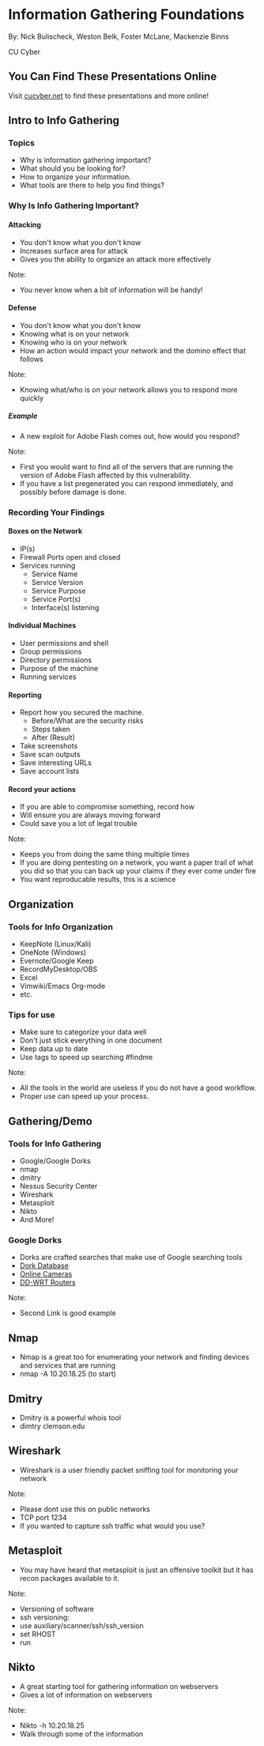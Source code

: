 # Information Gathering Foundations

By: Nick Bulischeck, Weston Belk, Foster McLane, Mackenzie Binns

CU Cyber


## You Can Find These Presentations Online

Visit [cucyber.net](https://cucyber.net/) to find these presentations and more online!



## Intro to Info Gathering


### Topics

* Why is information gathering important?
* What should you be looking for?
* How to organize your information.
* What tools are there to help you find things?


### Why Is Info Gathering Important?


#### Attacking

* You don't know what you don't know
* Increases surface area for attack
* Gives you the ability to organize an attack more effectively

Note:
* You never know when a bit of information will be handy!


#### Defense

* You don't know what you don't know
* Knowing what is on your network
* Knowing who is on your network
* How an action would impact your network and the domino effect that follows

Note:
* Knowing what/who is on your network allows you to respond more quickly


##### Example

* A new exploit for Adobe Flash comes out, how would you respond?

Note:
* First you would want to find all of the servers that are running the version of Adobe Flash affected by this vulnerability.
* If you have a list pregenerated you can respond immediately, and possibly before damage is done.



### Recording Your Findings


#### Boxes on the Network
- IP(s)
- Firewall Ports open and closed
- Services running
    * Service Name
    * Service Version
    * Service Purpose
    * Service Port(s)
    * Interface(s) listening


#### Individual Machines
- User permissions and shell
- Group permissions
- Directory permissions
- Purpose of the machine
- Running services


#### Reporting
- Report how you secured the machine.
    * Before/What are the security risks
    * Steps taken
    * After (Result)
- Take screenshots
- Save scan outputs
- Save interesting URLs
- Save account lists


#### Record your actions

* If you are able to compromise something, record how
* Will ensure you are always moving forward
* Could save you a lot of legal trouble

Note:
* Keeps you from doing the same thing multiple times
* If you are doing pentesting on a network, you want a paper trail of what you did so that you can back up your claims if they ever come under fire
* You want reproducable results, this is a science



## Organization


### Tools for Info Organization

* KeepNote (Linux/Kali)
* OneNote (Windows)
* Evernote/Google Keep
* RecordMyDesktop/OBS
* Excel
* Vimwiki/Emacs Org-mode
* etc.


### Tips for use

* Make sure to categorize your data well
* Don't just stick everything in one document
* Keep data up to date
* Use tags to speed up searching #findme

Note:
* All the tools in the world are useless if you do not have a good workflow.
* Proper use can speed up your process.



## Gathering/Demo


### Tools for Info Gathering

* Google/Google Dorks
* nmap
* dmitry
* Nessus Security Center
* Wireshark
* Metasploit
* Nikto
* And More!


### Google Dorks

* Dorks are crafted searches that make use of Google searching tools
* [Dork Database](https://www.exploit-db.com/google-hacking-database/)
* [Online Cameras](inurl:/view/viewer_index.shtml)
* [DD-WRT Routers](https://www.exploit-db.com/ghdb/3814/)

Note:
* Second Link is good example


## Nmap
* Nmap is a great too for enumerating your network and finding devices and services that are running
* nmap -A 10.20.18.25 (to start)


## Dmitry
* Dmitry is a powerful whois tool
* dimtry clemson.edu


## Wireshark
* Wireshark is a user friendly packet sniffing tool for monitoring your network

Note:
* Please dont use this on public networks
* TCP port 1234
* If you wanted to capture ssh traffic what would you use?


## Metasploit
* You may have heard that metasploit is just an offensive toolkit but it has recon packages available to it.

Note:
* Versioning of software
* ssh versioning:
* use auxiliary/scanner/ssh/ssh\_version
* set RHOST
* run


## Nikto
* A great starting tool for gathering information on webservers
* Gives a lot of information on webservers

Note:
* Nikto -h 10.20.18.25
* Walk through some of the information
